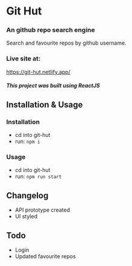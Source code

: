 # Git Hut
### An github repo search engine
Search and favourite repos by github username.

### Live site at: 
https://git-hut.netlify.app/

##### This project was built using ReactJS


## Installation & Usage
### Installation
- cd into git-hut
- run: `npm i`

### Usage
- cd into git-hut
- run: `npm run start`

## Changelog
- API prototype created
- UI styled


## Todo
- Login 
- Updated favourite repos
